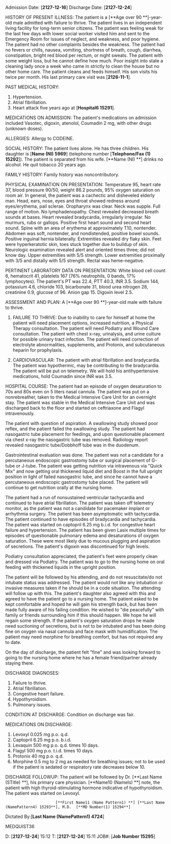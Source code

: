 Admission Date:  [**2127-12-16**]     Discharge Date:  [**2127-12-24**]



HISTORY OF PRESENT ILLNESS:  The patient is a [**Age over 90 **]-year-old
male admitted with failure to thrive.  The patient lives in
an independent living facility for long-term senior citizens.
The patient was feeling weak for the last few days with lower
social worker visited him and sent to the Emergency Room for
issues of neglect, and weakness, and poor hygiene.  The
patient had no other complaints besides the weakness.  The
patient had no fevers or chills, nausea, vomiting, shortness
of breath, cough, diarrhea, constipation, bright red blood
per rectum, or night sweats.  The patient with some weight
loss, but he cannot define how much.  Poor insight into state
a cleaning lady once a week who came in strictly to clean the
house but no other home care.  The patient cleans and feeds
himself.  His son visits his twice per month.  His last
primary care visit was [**2126-11-1**].

PAST MEDICAL HISTORY:
1.  Hypertension.
2.  Atrial fibrillation.
3.  Heart attack five years ago at [**Hospital6 15291**].

MEDICATIONS ON ADMISSION:  The patient's medications on
admission included Vasotec, digoxin, atenolol, Coumadin 2 mg,
with other drugs (unknown doses).

ALLERGIES:  Allergy to CODEINE.

SOCIAL HISTORY:  The patient lives alone.  He has three
children.  His daughter is [**Name (NI) 5969**] (telephone number
[**Telephone/Fax (1) 15292**]).  The patient is separated from his wife.  [**Name (NI) **]
drinks no alcohol.  He quit tobacco 20 years ago.

FAMILY HISTORY:   Family history was noncontributory.

PHYSICAL EXAMINATION ON PRESENTATION:  Temperature 95, heart
rate 37, blood pressure 90/50, weight 86.2 pounds, 95% oxygen
saturation on room air.  In general, the patient was a
cachectic and disheveled elderly man.  Head, ears, nose, eyes
and throat showed redness around eyes/erythema, pail sclerae.
Oropharynx was clear.  Neck was supple.  Full range of
motion.  No lymphadenopathy.  Chest revealed decreased breath
sounds at bases.  Heart revealed bradycardia, irregularly
irregular.  No murmurs, rubs or gallops.  Positive first
heart sound and second heart sound.  Spine with an area of
erythema at approximately T10, nontender.  Abdomen was soft,
nontender, and nondistended, positive bowel sounds.  Positive
inguinal hernia bilaterally.  Extremities revealed dry flaky
skin.  Feet were hyperkeratotic skin, toes stuck together due
to buildup of skin.  Neurologic examination revealed alert
and oriented times three; did not know day.  Upper
extremities with 5/5 strength.  Lower extremities proximally
with 3/5 and distally with 5/5 strength.  Rectal was
heme-negative.

PERTINENT LABORATORY DATA ON PRESENTATION: White blood cell
count 6, hematocrit 41, platelets 167 (76% neutrophils,
0 bands, 17% lymphocytes).  The patient's PT was 22.4,
PTT 40.3, INR 3.5.  Sodium 144, potassium 4.6, chloride 103,
bicarbonate 31, blood urea nitrogen 28, creatinine 0.9,
glucose of 96.  Anion gap 15.  Digoxin level 2.5.

ASSESSMENT AND PLAN:  A [**Age over 90 **]-year-old male with failure to
thrive.

1.  FAILURE TO THRIVE:  Due to inability to care for himself at
home the patient will need placement options, increased
nutrition, a
Physical Therapy consultation.  The patient will need
Podiatry and Wound Care consultation.  The patient with chest
x-ray, urinalysis, and urine culture for possible urinary
tract infection.  The patient will need correction of
electrolyte abnormalities, supplements, and Protonix, and
subcutaneous heparin for prophylaxis.

2.  CARDIOVASCULAR:  The patient with atrial fibrillation and
bradycardia.  The patient was hypothermic, may be
contributing to the bradycardia.  The patient will be put on
telemetry.  We will hold his antihypertensive medications,
hold Coumadin since INR was 3.5.

HOSPITAL COURSE:   The patient had an episode of oxygen
desaturation to 70s and 80s even on 5 liters nasal cannula.
The patient was put on a nonrebreather, taken to the Medical
Intensive Care Unit for an overnight stay.  The patient was
stable in the Medical Intensive Care Unit and was discharged
back to the floor and started on ceftriaxone and Flagyl
intravenously.

The patient with question of aspiration.  A swallowing study
showed poor reflex, and the patient failed the swallowing
study.  The patient had nasogastric tube placement for
feedings, and upon questionable placement via chest x-ray the
nasogastric tube was removed.  Radiology report revealed
nasogastric tube/Dobbhoff tube was in the duodenum.

Gastrointestinal evaluation was done.  The patient was not a
candidate for a percutaneous endoscopic gastrostomy tube or
surgical placement of G-tube or J-tube.  The patient was
getting nutrition via intravenous via "Quick Mix" and now
getting oral thickened liquid diet and Boost in the full
upright position in light of failed nasogastric tube, and
since he cannot have a percutaneous endoscopic gastrostomy
tube placed.  The patient will continue to get nutrition
orally at the nursing home.

The patient had a run of nonsustained ventricular tachycardia
and continued to have atrial fibrillation.  The patient was
taken off telemetry monitor, as the patient was not a
candidate for pacemaker implant or arrhythmia surgery.  The
patient has been asymptomatic with tachycardia.  The patient
continued to have episodes of bradycardia and tachycardia.
The patient was started on captopril 6.25 mg b.i.d. for
congestive heart failure and hypertension.  The patient has
been given Lasix multiple times for episodes of questionable
pulmonary edema and desaturations of oxygen saturation.
These were most likely due to mucous plugging and aspiration
of secretions.  The patient's digoxin was discontinued for
high levels.

Podiatry consultation appreciated, the patient's feet were
properly clean and dressed via Podiatry.  The patient was to
go to the nursing home on oral feeding with thickened liquids
in the upright position.

The patient will be followed by his attending, and do not
resuscitate/do not intubate status was addressed.  The
patient would not like any intubation or invasive measures
taken if he should be in a code situation.  The attending
will follow up with this.  The patient's daughter also agreed
with this and agreed to have the patient go to a nursing
home.  The patient asked to be kept comfortable and hoped he
will gain his strength back, but has been made fully aware of
his failing condition.  He wished to "die peacefully" with
family or friends surrounding him if this should happen.  We
hope he will regain some strength.  If the patient's oxygen
saturation drops he made need suctioning of secretions, but
is not to be intubated and has been doing fine on oxygen via
nasal cannula and face mask with humidification.  The patient
may need morphine for breathing comfort, but has not required
any to date.

On the day of discharge, the patient felt "fine" and was
looking forward to going to the nursing home where he has a
female friend/partner already staying there.

DISCHARGE DIAGNOSES:
1.  Failure to thrive.
2.  Atrial fibrillation.
3.  Congestive heart failure.
4.  Hypothyroidism.
5.  Pulmonary issues.

CONDITION AT DISCHARGE:  Condition on discharge was fair.

MEDICATIONS ON DISCHARGE:
1.  Levoxyl 0.025 mg p.o. q.d.
2.  Captopril 6.25 mg p.o. b.i.d.
3.  Levaquin 500 mg p.o. q.d. times 10 days.
4.  Flagyl 500 mg p.o. t.i.d. times 10 days.
5.  Protonix 40 mg p.o. q.d.
6.  Morphine 0.5 mg to 2 mg as needed for breathing issues;
not to be used if the patient is sedated or respiratory rate
decreases below 10.

DISCHARGE FOLLOWUP:   The patient will be followed by
Dr. [**Last Name (STitle) **], his primary care physician.  [**Name10 (NameIs) **] note, the
patient with high thyroid-stimulating hormone indicative of
hypothyroidism.  The patient was started on Levoxyl.





                          [**First Name11 (Name Pattern1) **] [**Last Name (NamePattern4) 15293**], M.D.  [**MD Number(1) 15294**]

Dictated By:[**Last Name (NamePattern1) 4724**]

MEDQUIST36

D:  [**2127-12-24**]  15:12
T:  [**2127-12-24**]  15:11
JOB#:  [**Job Number 15295**]
